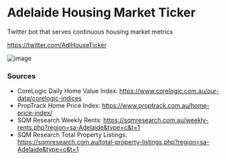 # Adelaide Housing Market Ticker
Twitter bot that serves continuous housing market metrics

https://twitter.com/AdlHouseTicker

![image](https://github.com/REslim30/adelaide-house-price-ticker/assets/43259657/23ae8ea2-cc43-4633-a290-eeeedbf884be)

### Sources

- CoreLogic Daily Home Value Index: https://www.corelogic.com.au/our-data/corelogic-indices
- PropTrack Home Price Index: https://www.proptrack.com.au/home-price-index/
- SQM Research Weekly Rents: https://sqmresearch.com.au/weekly-rents.php?region=sa-Adelaide&type=c&t=1
- SQM Research Total Property Listings: https://sqmresearch.com.au/total-property-listings.php?region=sa-Adelaide&type=c&t=1
